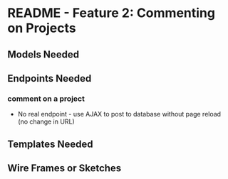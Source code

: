 # README - Feature 2: Commenting on Projects

## Models Needed

## Endpoints Needed

### comment on a project

* No real endpoint - use AJAX to post to database without page reload (no change in URL)

## Templates Needed

## Wire Frames or Sketches
